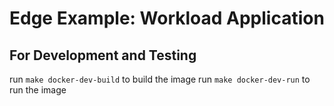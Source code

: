 # Edge Example: Workload Application


## For Development and Testing
run `make docker-dev-build` to build the image
run `make docker-dev-run` to run the image